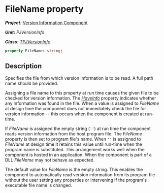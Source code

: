 # FileName property

***Project:*** [Version Information Component](../API.md)

***Unit:*** _PJVersionInfo_

***Class:*** [_TPJVersionInfo_](./TPJVersionInfo.md)

```pascal
property FileName: string;
```

## Description

Specifies the file from which version information is to be read. A full path name should be provided.

Assigning a file name to this property at run time causes the given file to be checked for version information. The [_HaveInfo_](TPJVersionInfo-HaveInfo.md) property indicates whether any information was found in the file. When a value is assigned to _FileName_ at design time the component does not immediately check the file for version information -- this occurs when the component is created at run-time.

If _FileName_ is assigned the empty string (`''`) at run time the component reads version information from the host program file. The _FileName_ property is then set to program file's name. When `''` is assigned to _FileName_ at design time it retains this value until run-time when the program name is substituted. This arrangement works well when the component is hosted in an application. When the component is part of a DLL _FileName_ may not behave as expected.

The default value for _FileName_ is the empty string. This enables the component to automatically read version information from its program file without the user setting any properties or intervening if the program's executable file name is changed.
